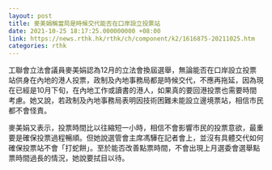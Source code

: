 ```yaml
---
layout: post
title: 麥美娟稱當局是時候交代能否在口岸設立投票站
date: 2021-10-25 18:17:25.000000000 +08:00
link: https://news.rthk.hk/rthk/ch/component/k2/1616875-20211025.htm
categories: rthk
---
```


工聯會立法會議員麥美娟認為12月的立法會換屆選舉，無論能否在口岸設立投票站供身在內地的港人投票，政制及內地事務局都是時候交代，不應再拖延，因為現在已經是10月下旬，在內地工作或讀書的港人，如果真的要回港投票也需要時間考慮。她又說，若政制及內地事務局表明因技術困難未能設立邊境票站，相信市民都不會怪責。

麥美娟又表示，投票時間比以往縮短一小時，相信不會影響市民的投票意欲，最重要是確保投票過程暢順。但她說選管會主席馮驊在記者會上，並沒有具體交代如何確保投票站不會「打蛇餅」。至於能否改善點票時間，不會出現上月選委會選舉點票時間過長的情況，她說要拭目以待。
